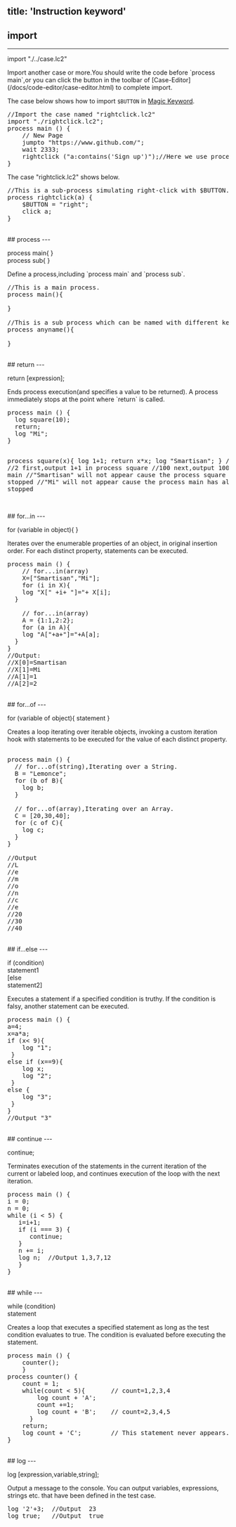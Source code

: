 title: 'Instruction keyword'
---

## import
---
<p class="alert alert-warning">import "./../case.lc2"</p>
Import another case or more.You should write the code  before `process main`,or you can click the button <i class="fa fa-download"></i> in the toolbar of [Case-Editor](/docs/code-editor/case-editor.html) to complete import.

The case below shows how to import `$BUTTON` in [Magic Keyword](/docs/lemoncase2/magic.html).
<pre class='sublemon'>//Import the case named "rightclick.lc2"
import "./rightclick.lc2";
process main () {
	// New Page
	jumpto "https://www.github.com/";
	wait 2333;
	rightclick ("a:contains('Sign up')");//Here we use process rightclick() from the case "rightclick.lc2"
}</pre>

The case "rightclick.lc2" shows below.

<pre class='sublemon'>
//This is a sub-process simulating right-click with $BUTTON.​
process rightclick(a) {
    $BUTTON = "right";
    click a;
}</pre>

<br/>
## process
---
<p class="alert alert-warning">process main{ }<br/>process sub{ }</p>
Define a process,including `process main` and `process sub`.

<pre class='sublemon'>//This is a main process.
process main(){

}

//This is a sub process which can be named with different keywords without special characters (except 'main').
process anyname(){ 

}</pre>  

<br/>
## return
---
<p class="alert alert-warning">return [expression];</p>
Ends process execution(and specifies a value to be returned). A process immediately stops at the point where `return` is called.
<pre class='sublemon'>
process main () {
  log square(10);
  return;
  log "Mi";
}

process square(x){
    log 1+1;
    return x*x;
    log "Smartisan";
}
//Output:
//2 first,output 1+1 in process square
//100 next,output 100 in process main
//"Smartisan" will not appear cause the process square has already stopped
//"Mi" will not appear cause the process main has already stopped</pre>
  
<br/>
## for...in
---
<p class="alert alert-warning">for (variable in object){ }</p>
Iterates over the enumerable properties of an object, in original insertion order. For each distinct property, statements can be executed.

<pre class='sublemon'>
process main () {
    // for...in(array)
    X=["Smartisan","Mi"];
    for (i in X){
    log "X[" +i+ "]="+ X[i];
  }
  
    // for...in(array)
    A = {1:1,2:2};
    for (a in A){
    log "A["+a+"]="+A[a];
  }
}
//Output:
//X[0]=Smartisan
//X[1]=Mi
//A[1]=1
//A[2]=2</pre>

<br/>
## for...of
---
<p class="alert alert-warning">for (variable of object){ statement }</p>
Creates a loop iterating over iterable objects, invoking a custom iteration hook with statements to be executed for the value of each distinct property.

<pre class='sublemon'>

process main () {
  // for...of(string),Iterating over a String.
  B = "Lemonce";
  for (b of B){
    log b;
  }
  
  // for...of(array),Iterating over an Array.
  C = [20,30,40];
  for (c of C){
    log c;
  }
}

//Output
//L
//e
//m
//o
//n
//c
//e
//20
//30
//40</pre>

<br/>
## if...else
---
<p class="alert alert-warning">if (condition)<br/>statement1<br/>[else<br/>statement2]</p>
Executes a statement if a specified condition is truthy. If the condition is falsy, another statement can be executed.

<pre class='sublemon'>
process main () {
a=4;
x=a*a;
if (x< 9){
    log "1";
 }
else if (x==9){
    log x;
    log "2";
 }
else {
    log "3";
 }
}
//Output "3"</pre>

<br/>
## continue
---
<p class="alert alert-warning">continue;</p>
Terminates execution of the statements in the current iteration of the current or labeled loop, and continues execution of the loop with the next iteration.

<pre class='sublemon'>
process main () {
i = 0;
n = 0;
while (i < 5) {
   i=i+1;
   if (i === 3) {
      continue;
   }
   n += i;
   log n;  //Output 1,3,7,12
   }
}</pre>

<br/>
## while
---
<p class="alert alert-warning">while (condition)<br/> statement</p>
Creates a loop that executes a specified statement as long as the test condition evaluates to true. The condition is evaluated before executing the statement.
<pre class='sublemon'>
process main () {
	counter();   
	}  
process counter() {
	count = 1;
	while(count < 5){	    // count=1,2,3,4
		log count + 'A';
		count +=1;
		log count + 'B';    // count=2,3,4,5
      }
	return;
    log count + 'C';        // This statement never appears. 
}</pre>

<br/>
## log
---
<p class="alert alert-warning">log [expression,variable,string];</p>
Output a message to the console. You can output variables, expressions, strings etc. that have been defined in the test case.

<pre class='sublemon'>
log '2'+3;	//Output  23
log true;	//Output  true</pre>
